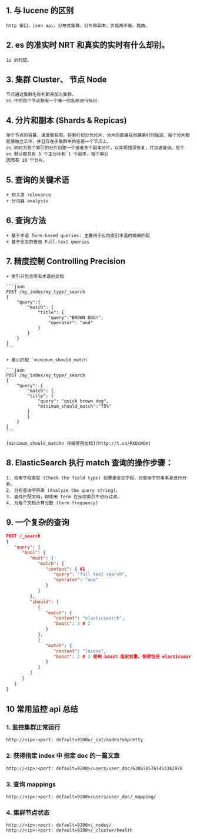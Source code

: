 
## 1. 与 lucene 的区别
    http 接口，json api，分布式集群，分片和副本，负载再平衡，路由。

## 2. es 的准实时 NRT 和真实的实时有什么却别。
    1s 的时延。

## 3. 集群 Cluster、 节点 Node
    节点通过集群名称判断来加入集群。
    es 中的每个节点都有一个唯一的名称进行标识

## 4. 分片和副本 (Shards & Repicas)
    单个节点的容量、速度都有限。将索引切分为分片，分片的数量在创建索引时指定，每个分片都能够独立工作，并且存在于集群中的任意一个节点上。
    es 同时为每个索引的分片创建一个或者多个副本分片，以实现错误恢复，并加速查询。每个 es 默认都具有 5 个主分片和 1 个副本，每个索引
    因而有 10 个分片。

## 5. 查询的关键术语
    + 相关度 relevance
    + 分词器 analysis

## 6. 查询方法
    + 基于术语 Term-based queries: 主要用于反向索引术语的精确匹配
    + 基于全文的查询 Full-text queries

## 7. 精度控制 Controlling Precision
    + 索引只包含所有术语的文档

    ```json
    POST /my_index/my_type/_search
    {
        "query":{
            "match": {
                "title": {
                    "query":"BROWN DOG!",
                    "operator": "and"
                }
            }
        }
    }
    ```

    + 最小匹配 `minimum_should_match`

    ```json
    POST /my_index/my_type/_search
    {
        "query": {
            "match": {
            "title": {
                "query": "quick brown dog",
                "minimum_should_match":"75%"
            }
            }
        }
    }
    ```

    [minimum_should_matchn 详细使用文档](http://t.cn/RXQcWOm)
    
## 8. ElasticSearch 执行 match 查询的操作步骤：
    1. 检索字段类型 (Check the field type) 如果是全文字段，对查询字符串本身进行分析。
    2. 分析查询字符串 (Analyze the query string)。
    3. 查找匹配文档，即使用 term 在反向索引中进行过滤。
    4. 为每个文档计算分数 (term frequency)

## 9. 一个复杂的查询

```json
POST /_search
{
   "query": {
      "bool": {
         "must": {
            "match": {
               "content": { #1
                  "query": "full text search",
                  "operator": "and"
               }
            }
         },
         "should": [
            {
               "match": {
                  "content": "elasticsearch",
                  "boost": 3 # 2
               }
            },
            {
               "match": {
                  "content": "lucene",
                  "boost": 2 # 3 使用 boost 指定权重，使得包括 elasticsearch 关键字的文章提升到最前面。
               }
            }
         ]
      }
   }
}
```


## 10 常用监控 api 总结

### 1. 监控集群正常运行

```
http://<ip>:<port: default=9200>/_cat/nodes?v&pretty
```

### 2. 获得指定 index 中 指定 doc 的一篇文章

```
http://<ip>:<port: default=9200>/users/user_doc/6388785761453342978
```

### 3. 查询 mappings

```
http://<ip>:<port: default=9200>/users/user_doc/_mapping/
```

### 4. 集群节点状态

```
http://<ip>:<port: default=9200>/_nodes/
http://<ip>:<port: default=9200>/_cluster/health
```